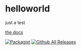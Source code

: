 # helloworld
just a test

[the docs](https://asaage.github.io/helloworld/docs/index.html)

[![Packagist](https://img.shields.io/packagist/v/saage-it/helloworld.svg)](https://packagist.org/packages/saage-it/helloworld)
[![Github All Releases](https://img.shields.io/github/downloads/asaage/helloworld/total.svg)](https://github.com/asaage/helloworld/)

